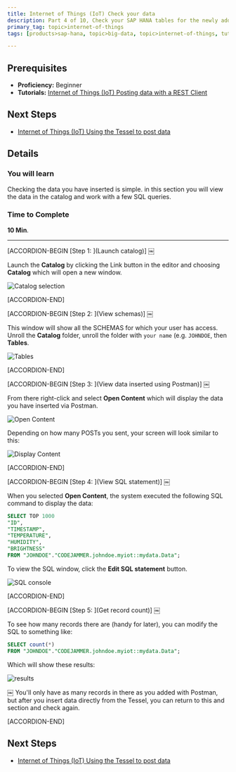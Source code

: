 ```yaml
---
title: Internet of Things (IoT) Check your data
description: Part 4 of 10, Check your SAP HANA tables for the newly added data
primary_tag: topic>internet-of-things
tags: [products>sap-hana, topic>big-data, topic>internet-of-things, tutorial>beginner ]

---
```


## Prerequisites  
- **Proficiency:** Beginner
- **Tutorials:** [Internet of Things (IoT) Posting data with a REST Client](http://www.sap.com/developer/tutorials/iot-part3-posting-data-hana.html)


## Next Steps
- [Internet of Things (IoT) Using the Tessel to post data](http://www.sap.com/developer/tutorials/iot-part5-inserting-tessel-data.html)

## Details
### You will learn  Checking the data you have inserted is simple. in this section you will view the data in the catalog and work with a few SQL queries.

### Time to Complete
**10 Min**.

---


[ACCORDION-BEGIN [Step 1: ](Launch catalog)] ￼

Launch the **Catalog** by clicking the Link button in the editor and choosing **Catalog** which will open a new window.

![Catalog selection](https://raw.githubusercontent.com/SAPDocuments/Tutorials/master/tutorials/iot-part4-checking-data/p4_1.png)



[ACCORDION-END]

[ACCORDION-BEGIN [Step 2: ](View schemas)] ￼

This window will show all the SCHEMAS for which your user has access. Unroll the **Catalog** folder, unroll the folder with `your name` (e.g. `JOHNDOE`, then **Tables**.

![Tables](https://raw.githubusercontent.com/SAPDocuments/Tutorials/master/tutorials/iot-part4-checking-data/p4_2.png)


[ACCORDION-END]

[ACCORDION-BEGIN [Step 3: ](View data inserted using Postman)] ￼

From there right-click and select **Open Content** which will display the data you have inserted via Postman.

![Open Content](https://raw.githubusercontent.com/SAPDocuments/Tutorials/master/tutorials/iot-part4-checking-data/p4_3.png)

Depending on how many POSTs you sent, your screen will look similar to this:

![Display Content](https://raw.githubusercontent.com/SAPDocuments/Tutorials/master/tutorials/iot-part4-checking-data/p4_4.png)


[ACCORDION-END]

[ACCORDION-BEGIN [Step 4: ](View SQL statement)] ￼

When you selected **Open Content**, the system executed the following SQL command to display the data:```sqlSELECT TOP 1000
"ID",
"TIMESTAMP",
"TEMPERATURE",
"HUMIDITY",
"BRIGHTNESS"
FROM "JOHNDOE"."CODEJAMMER.johndoe.myiot::mydata.Data";```
To view the SQL window, click the **Edit SQL statement** button.![SQL console](https://raw.githubusercontent.com/SAPDocuments/Tutorials/master/tutorials/iot-part4-checking-data/p4_5.png)[ACCORDION-END][ACCORDION-BEGIN [Step 5: ](Get record count)] ￼To see how many records there are (handy for later), you can modify the SQL to something like:

```sqlSELECT count(*)FROM "JOHNDOE"."CODEJAMMER.johndoe.myiot::mydata.Data";```
Which will show these results:

![results](https://raw.githubusercontent.com/SAPDocuments/Tutorials/master/tutorials/iot-part4-checking-data/p4_6.png)
￼You'll only have as many records in there as you added with Postman, but after you insert data directly from the Tessel, you can return to this and section and check again.
[ACCORDION-END]## Next Steps
- [Internet of Things (IoT) Using the Tessel to post data](http://www.sap.com/developer/tutorials/iot-part5-inserting-tessel-data.html)
